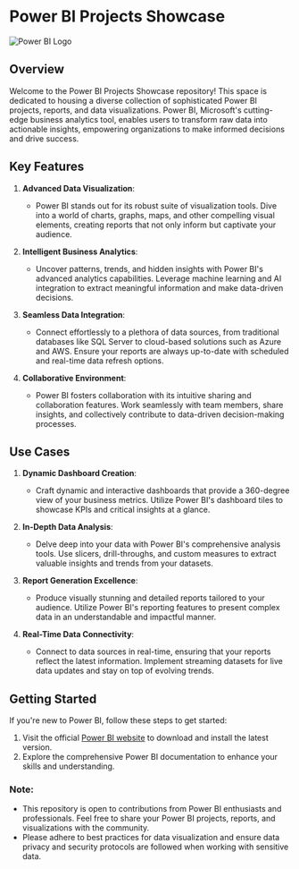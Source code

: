 
# Power BI Projects Showcase

![Power BI Logo](https://upload.wikimedia.org/wikipedia/commons/thumb/c/c9/Power_bi_logo_black.svg/1200px-Power_bi_logo_black.svg.png)

## Overview
Welcome to the Power BI Projects Showcase repository! This space is dedicated to housing a diverse collection of sophisticated Power BI projects, reports, and data visualizations. Power BI, Microsoft's cutting-edge business analytics tool, enables users to transform raw data into actionable insights, empowering organizations to make informed decisions and drive success.

## Key Features
1. **Advanced Data Visualization**:
   - Power BI stands out for its robust suite of visualization tools. Dive into a world of charts, graphs, maps, and other compelling visual elements, creating reports that not only inform but captivate your audience.

2. **Intelligent Business Analytics**:
   - Uncover patterns, trends, and hidden insights with Power BI's advanced analytics capabilities. Leverage machine learning and AI integration to extract meaningful information and make data-driven decisions.

3. **Seamless Data Integration**:
   - Connect effortlessly to a plethora of data sources, from traditional databases like SQL Server to cloud-based solutions such as Azure and AWS. Ensure your reports are always up-to-date with scheduled and real-time data refresh options.

4. **Collaborative Environment**:
   - Power BI fosters collaboration with its intuitive sharing and collaboration features. Work seamlessly with team members, share insights, and collectively contribute to data-driven decision-making processes.

## Use Cases
1. **Dynamic Dashboard Creation**:
   - Craft dynamic and interactive dashboards that provide a 360-degree view of your business metrics. Utilize Power BI's dashboard tiles to showcase KPIs and critical insights at a glance.

2. **In-Depth Data Analysis**:
   - Delve deep into your data with Power BI's comprehensive analysis tools. Use slicers, drill-throughs, and custom measures to extract valuable insights and trends from your datasets.

3. **Report Generation Excellence**:
   - Produce visually stunning and detailed reports tailored to your audience. Utilize Power BI's reporting features to present complex data in an understandable and impactful manner.

4. **Real-Time Data Connectivity**:
   - Connect to data sources in real-time, ensuring that your reports reflect the latest information. Implement streaming datasets for live data updates and stay on top of evolving trends.

## Getting Started
If you're new to Power BI, follow these steps to get started:
1. Visit the official [Power BI website](https://powerbi.microsoft.com/) to download and install the latest version.
2. Explore the comprehensive Power BI documentation to enhance your skills and understanding.

### Note:
- This repository is open to contributions from Power BI enthusiasts and professionals. Feel free to share your Power BI projects, reports, and visualizations with the community.
- Please adhere to best practices for data visualization and ensure data privacy and security protocols are followed when working with sensitive data.

